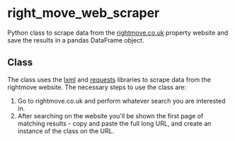 # right_move_web_scraper
Python class to scrape data from the <a href='http://www.rightmove.co.uk/'>rightmove.co.uk</a> property website and save the results in a pandas DataFrame object.

## Class

The class uses the <a href='https://pypi.python.org/pypi/lxml'>lxml</a> and <a href='https://pypi.python.org/pypi/requests/2.11.1'>requests</a> libraries to scrape data from the rightmove website. The necessary steps to use the class are:

1. Go to rightmove.co.uk and perform whatever search you are interested in.
2. After searching on the website you'll be shown the first page of matching results - copy and paste the full long URL, and create an instance of the class on the URL.
